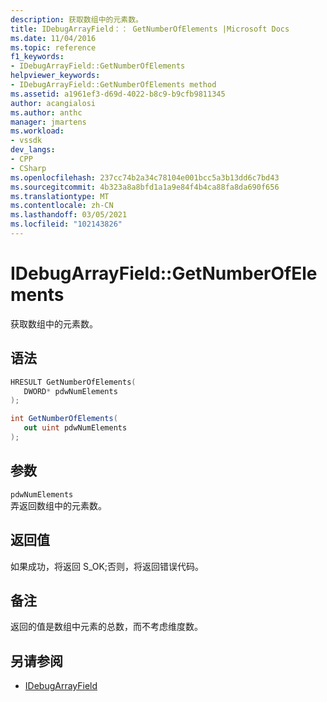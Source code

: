 ```yaml
---
description: 获取数组中的元素数。
title: IDebugArrayField：： GetNumberOfElements |Microsoft Docs
ms.date: 11/04/2016
ms.topic: reference
f1_keywords:
- IDebugArrayField::GetNumberOfElements
helpviewer_keywords:
- IDebugArrayField::GetNumberOfElements method
ms.assetid: a1961ef3-d69d-4022-b8c9-b9cfb9811345
author: acangialosi
ms.author: anthc
manager: jmartens
ms.workload:
- vssdk
dev_langs:
- CPP
- CSharp
ms.openlocfilehash: 237cc74b2a34c78104e001bcc5a3b13dd6c7bd43
ms.sourcegitcommit: 4b323a8a8bfd1a1a9e84f4b4ca88fa8da690f656
ms.translationtype: MT
ms.contentlocale: zh-CN
ms.lasthandoff: 03/05/2021
ms.locfileid: "102143826"
---
```

# <a name="idebugarrayfieldgetnumberofelements"></a>IDebugArrayField::GetNumberOfElements
获取数组中的元素数。

## <a name="syntax"></a>语法

```cpp
HRESULT GetNumberOfElements( 
   DWORD* pdwNumElements
);
```

```csharp
int GetNumberOfElements(
   out uint pdwNumElements
);
```

## <a name="parameters"></a>参数
`pdwNumElements`\
弄返回数组中的元素数。

## <a name="return-value"></a>返回值
 如果成功，将返回 S_OK;否则，将返回错误代码。

## <a name="remarks"></a>备注
 返回的值是数组中元素的总数，而不考虑维度数。

## <a name="see-also"></a>另请参阅
- [IDebugArrayField](../../../extensibility/debugger/reference/idebugarrayfield.md)
